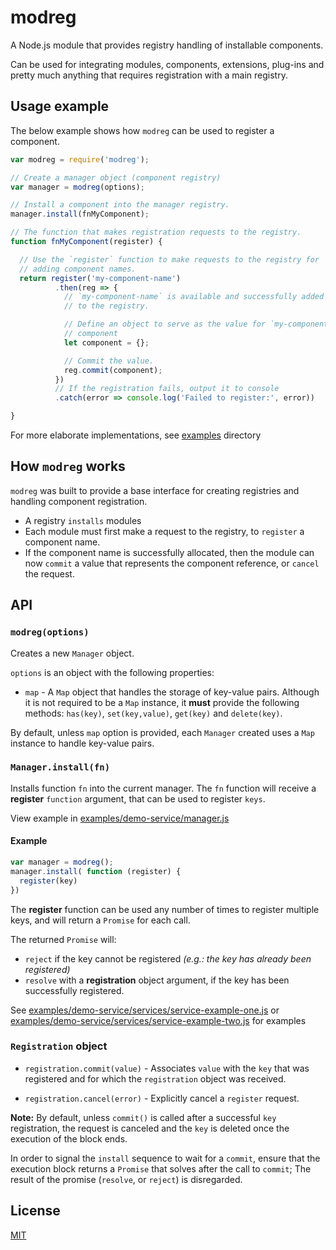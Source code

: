 # modreg
A Node.js module that provides registry handling of installable components.

Can be used for integrating modules, components, extensions, plug-ins and
  pretty much anything that requires registration with a main registry.

## Usage example

The below example shows how `modreg` can be used to register a component.

```javascript
var modreg = require('modreg');

// Create a manager object (component registry)
var manager = modreg(options);

// Install a component into the manager registry.
manager.install(fnMyComponent);

// The function that makes registration requests to the registry.
function fnMyComponent(register) {

  // Use the `register` function to make requests to the registry for
  // adding component names.
  return register('my-component-name')
          .then(reg => {
            // `my-component-name` is available and successfully added
            // to the registry.

            // Define an object to serve as the value for `my-component-name`
            // component
            let component = {};

            // Commit the value.
            reg.commit(component);
          })
          // If the registration fails, output it to console
          .catch(error => console.log('Failed to register:', error))

}
```

For more elaborate implementations, see [examples](examples) directory

## How `modreg` works

`modreg` was built to provide a base interface for creating registries and
  handling component registration.

* A registry `installs` modules
* Each module must first make a request to the registry, to `register` a
  component name.
* If the component name is successfully allocated, then the module can now
  `commit` a value that represents the component reference, or `cancel`
  the request.

## API

### `modreg(options)`

Creates a new `Manager` object.

`options` is an object with the following properties:

* `map` - A `Map` object that handles the storage of key-value pairs. Although
  it is not required to be a `Map` instance, it **must** provide the following
  methods: `has(key)`, `set(key,value)`, `get(key)` and `delete(key)`.

By default, unless `map` option is provided, each `Manager` created uses a `Map`
  instance to handle key-value pairs.

### `Manager.install(fn)`

Installs function `fn` into the current manager.
The `fn` function will receive a **register** `function` argument,
  that can be used to register `keys`.

View example in [examples/demo-service/manager.js](examples/demo-service/manager.js#L10)

#### Example
```javascript
var manager = modreg();
manager.install( function (register) {
  register(key)
})
```
The **register** function can be used any number of times to register multiple
  keys, and will return a `Promise` for each call.

The returned `Promise` will:
* `reject` if the key cannot be registered *(e.g.: the
  key has already been registered)*
* `resolve` with a **registration**
  object argument, if the key has been successfully registered.

See [examples/demo-service/services/service-example-one.js](examples/demo-service/services/service-example-one.js) or
[examples/demo-service/services/service-example-two.js](examples/demo-service/services/service-example-two.js)
for examples

### `Registration` object

* `registration.commit(value)` - Associates `value` with the `key` that was
  registered and for which the `registration` object was received.

* `registration.cancel(error)` - Explicitly cancel a `register` request.

**Note:**
By default, unless `commit()` is called after a successful `key` registration,
  the request is canceled and the `key` is deleted once the execution of the
  block ends.

In order to signal the `install` sequence to wait for a `commit`, ensure that
  the execution block returns a `Promise` that solves after the call to
  `commit`; The result of the promise (`resolve`, or `reject`) is disregarded.

## License
[MIT](LICENSE)

